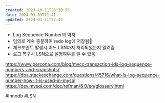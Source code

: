 ```yaml
---
created: 2023-10-11T23:20:55
date: 2024-03-03T11:41
updated: 2024-03-31T22:43
---
```

- Log Sequence Number의 약자
- 임의로 계속 증분하여 redo log에 저장됨
- 체크포인트 발생시 어느 LSN까지 처리되었는지 알려줌
- 로그 복구시 LSN으로 실행여부를 알 수 있음


https://www.percona.com/blog/mvcc-transaction-ids-log-sequence-numbers-and-snapshots/
https://dba.stackexchange.com/questions/45716/what-is-log-sequence-number-how-it-is-used-in-mysql
https://dev.mysql.com/doc/refman/8.0/en/glossary.html


#Innodb 
#LSN